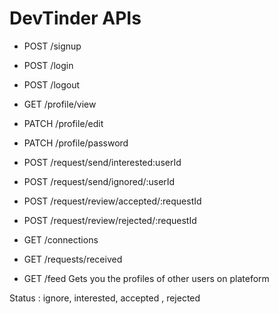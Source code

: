 # DevTinder APIs

- POST /signup
- POST /login
- POST /logout

- GET /profile/view
- PATCH /profile/edit
- PATCH /profile/password

- POST /request/send/interested:userId
- POST /request/send/ignored/:userId

- POST /request/review/accepted/:requestId
- POST /request/review/rejected/:requestId

- GET /connections
- GET /requests/received
- GET /feed Gets you the profiles of other users on plateform




Status : ignore, interested, accepted , rejected